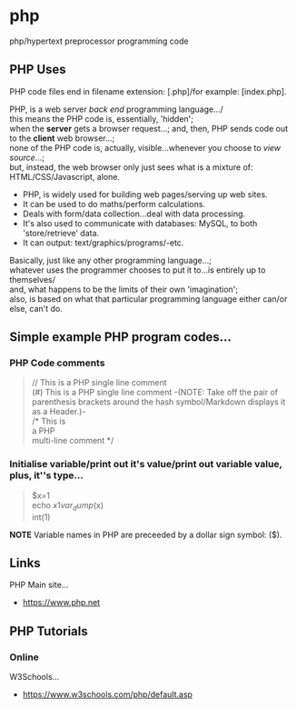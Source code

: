 # php
php/hypertext preprocessor programming code

## PHP Uses

PHP code files end in filename extension: [.php]/for example: [index.php].   

PHP, is a web server *back end* programming language.../  
this means the PHP code is, essentially, 'hidden';     
when the **server** gets a browser request...; and, then, PHP sends code out to the **client** web browser...;      
none of the PHP code is, actually, visible...whenever you choose to *view source*...;      
but, instead, the web browser only just sees what is a mixture of: HTML/CSS/Javascript, alone.  

- PHP, is widely used for building web pages/serving up web sites.  
- It can be used to do maths/perform calculations.  
- Deals with form/data collection...deal with data processing.   
- It's also used to communicate with databases: MySQL, to both 'store/retrieve' data.    
- It can output: text/graphics/programs/-etc.    

Basically, just like any other programming language...;  
whatever uses the programmer chooses to put it to...is entirely up to themselves/  
and, what happens to be the limits of their own 'imagination';    
also, is based on what that particular programming language either can/or else, can't do.  

## Simple example PHP program codes...

### PHP Code comments

> // This is a PHP single line comment  
> (#) This is a PHP  single line comment  -(NOTE: Take off the pair of parenthesis brackets around the hash symbol/Markdown displays it as a Header.)-  
> /* This is  
>    a PHP  
>    multi-line comment */  

### Initialise variable/print out it's value/print out variable value, plus, it''s type...

> $x=1  
> echo $x     
> 1    
> var_dump($x)  
> int(1)  

**NOTE** Variable names in PHP are preceeded by a dollar sign symbol: ($).  

## Links

PHP Main site...  
- https://www.php.net

## PHP Tutorials

### Online

W3Schools...  
- https://www.w3schools.com/php/default.asp  


